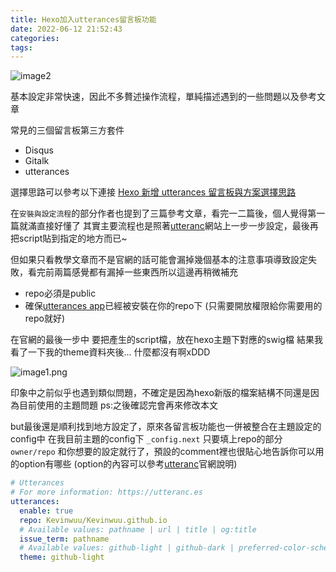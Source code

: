 ```yaml
---
title: Hexo加入utterances留言板功能
date: 2022-06-12 21:52:43
categories:
tags:
---
```


![image2](image2.png)

基本設定非常快速，因此不多贅述操作流程，單純描述遇到的一些問題以及參考文章

常見的三個留言板第三方套件

- Disqus
- Gitalk
- utterances

選擇思路可以參考以下連接
[Hexo 新增 utterances 留言板與方案選擇思路](https://blog.kyomind.tw/hexo-blog-reply/)

<!--more-->

在`安裝與設定流程`的部分作者也提到了三篇參考文章，看完一二篇後，個人覺得第一篇就滿直接好懂了
其實主要流程也是照著[utteranc](https://utteranc.es/)網站上一步一步設定，最後再把script貼到指定的地方而已~

但如果只看教學文章而不是官網的話可能會漏掉幾個基本的注意事項導致設定失敗，看完前兩篇感覺都有漏掉一些東西所以這邊再稍微補充

- repo必須是public
- 確保[utterances app](https://github.com/apps/utterances)已經被安裝在你的repo下 (只需要開放權限給你需要用的repo就好)

在官網的最後一步中
要把產生的script檔，放在hexo主題下對應的swig檔
結果我看了一下我的theme資料夾後...
什麼都沒有啊xDDD

![image1.png](image1.png)

印象中之前似乎也遇到類似問題，不確定是因為hexo新版的檔案結構不同還是因為目前使用的主題問題
ps:之後確認完會再來修改本文

but最後還是順利找到地方設定了，原來各留言板功能也一併被整合在主題設定的config中
在我目前主題的config下 `_config.next`
只要填上repo的部分`owner/repo` 和你想要的設定就行了，預設的comment裡也很貼心地告訴你可以用的option有哪些
(option的內容可以參考[utteranc](https://utteranc.es/)官網說明)

```yml
# Utterances
# For more information: https://utteranc.es
utterances:
  enable: true
  repo: Kevinwuu/Kevinwuu.github.io
  # Available values: pathname | url | title | og:title
  issue_term: pathname
  # Available values: github-light | github-dark | preferred-color-scheme | github-dark-orange | icy-dark | dark-blue | photon-dark | boxy-light
  theme: github-light
```


